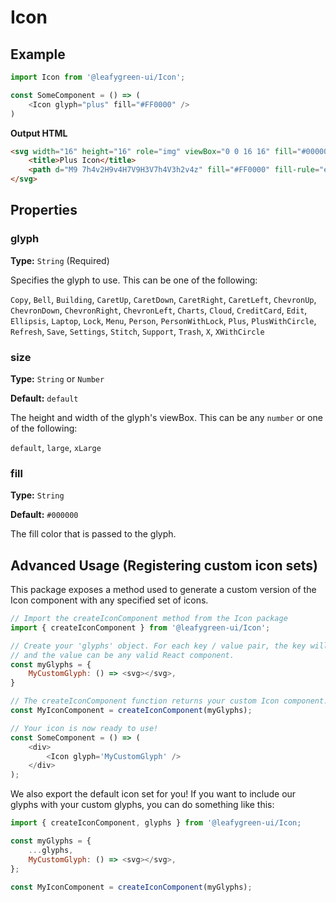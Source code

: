 # Icon

## Example 
```js
import Icon from '@leafygreen-ui/Icon';

const SomeComponent = () => (
	<Icon glyph="plus" fill="#FF0000" />
)
```

**Output HTML**
```HTML 
<svg width="16" height="16" role="img" viewBox="0 0 16 16" fill="#000000" size="16">
	<title>Plus Icon</title>
	<path d="M9 7h4v2H9v4H7V9H3V7h4V3h2v4z" fill="#FF0000" fill-rule="evenodd"></path>
</svg>
```

## Properties

### glyph

**Type:** `String` (Required)

Specifies the glyph to use. This can be one of the following:

`Copy`, `Bell`, `Building`, `CaretUp`, `CaretDown`, `CaretRight`, `CaretLeft`, `ChevronUp`, `ChevronDown`, `ChevronRight`, `ChevronLeft`, `Charts`, `Cloud`, `CreditCard`, `Edit`, `Ellipsis`, `Laptop`, `Lock`, `Menu`, `Person`, `PersonWithLock`, `Plus`, `PlusWithCircle`, `Refresh`, `Save`, `Settings`, `Stitch`, `Support`, `Trash`, `X`, `XWithCircle`

### size 

**Type:** `String` or `Number`

**Default:** `default`

The height and width of the glyph's viewBox. This can be any `number` or one of the following:

`default`, `large`, `xLarge`

### fill 

**Type:** `String`

**Default:** `#000000`

The fill color that is passed to the glyph.
    
## Advanced Usage (Registering custom icon sets)

This package exposes a method used to generate a custom version of the Icon component with any specified set of icons.

```js
// Import the createIconComponent method from the Icon package
import { createIconComponent } from '@leafygreen-ui/Icon';

// Create your 'glyphs' object. For each key / value pair, the key will be the name of the icon,
// and the value can be any valid React component.
const myGlyphs = {
	MyCustomGlyph: () => <svg></svg>,
}

// The createIconComponent function returns your custom Icon component.
const MyIconComponent = createIconComponent(myGlyphs);

// Your icon is now ready to use!
const SomeComponent = () => (
	<div>
		<Icon glyph='MyCustomGlyph' />
	</div>
);
```

We also export the default icon set for you! If you want to include our glyphs with your custom glyphs, you can do something like this:

```js
import { createIconComponent, glyphs } from '@leafygreen-ui/Icon;

const myGlyphs = {
	...glyphs,
	MyCustomGlyph: () => <svg></svg>,
};

const MyIconComponent = createIconComponent(myGlyphs);
```
